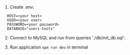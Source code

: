 1. Create .env: 
```
  HOST=<your host>
  USER=<your user>
  PASSWORD=<your password>
  DATABASE="users-tests"
```

2. Connect to MySQL and run from queries './db/init_db.sql':

3. Run application ```npm run dev``` in terminal